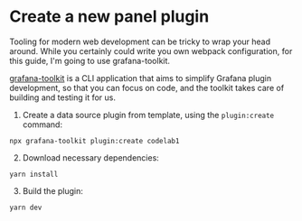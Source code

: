 # Create a new panel plugin

Tooling for modern web development can be tricky to wrap your head around. While you certainly could write you own webpack configuration, for this guide, I'm going to use grafana-toolkit.

[grafana-toolkit](https://github.com/grafana/grafana/tree/master/packages/grafana-toolkit) is a CLI application that aims to simplify Grafana plugin development, so that you can focus on code, and the toolkit takes care of building and testing it for us.

1. Create a data source plugin from template, using the `plugin:create` command:

```
npx grafana-toolkit plugin:create codelab1
```

2. Download necessary dependencies:

```
yarn install
```

3. Build the plugin:

```
yarn dev
```
